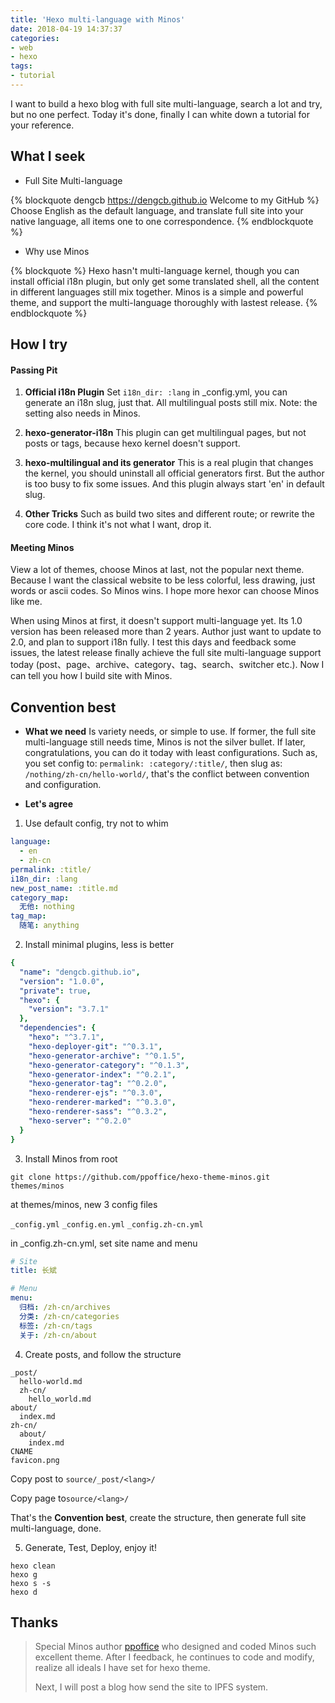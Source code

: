 ```yaml
---
title: 'Hexo multi-language with Minos'
date: 2018-04-19 14:37:37
categories:
- web
- hexo
tags:
- tutorial
---
```

I want to build a hexo blog with full site multi-language, search a lot and try, but no one perfect. Today it's done, finally I can white down a tutorial for your reference.

<!--more-->

## What I seek
- Full Site Multi-language

{% blockquote dengcb https://dengcb.github.io Welcome to my GitHub %}
Choose English as the default language, and translate full site into your native language, all items one to one correspondence.
{% endblockquote %}

- Why use Minos

{% blockquote %}
Hexo hasn't multi-language kernel, though you can install official i18n plugin, but only get some translated shell, all the content in different languages still mix together. Minos is a simple and powerful theme, and support the multi-language thoroughly with lastest release.
{% endblockquote %}

## How I try
#### Passing Pit
1. **Official i18n Plugin**
Set `i18n_dir: :lang` in \_config.yml, you can generate an i18n slug, just that. All multilingual posts still mix. Note: the setting also needs in Minos.

2. **hexo-generator-i18n**
This plugin can get multilingual pages, but not posts or tags, because hexo kernel doesn't support.

3. **hexo-multilingual and its generator**
This is a real plugin that changes the kernel, you should uninstall all official generators first. But the author is too busy to fix some issues. And this plugin always start 'en' in default slug.

4. **Other Tricks**
Such as build two sites and different route; or rewrite the core code. I think it's not what I want, drop it.

#### Meeting Minos
View a lot of themes, choose Minos at last, not the popular next theme. Because I want the classical website to be less colorful, less drawing, just words or ascii codes. So Minos wins. I hope more hexor can choose Minos like me.

When using Minos at first, it doesn't support multi-language yet. Its 1.0 version has been released more than 2 years. Author just want to update to 2.0, and plan to support i18n fully. I test this days and feedback some issues, the latest release finally achieve the full site multi-language support today (post、page、archive、category、tag、search、switcher etc.). Now I can tell you how I build site with Minos.

## Convention best
- **What we need**
Is variety needs, or simple to use. If former, the full site multi-language still needs time, Minos is not the silver bullet. If later, congratulations, you can do it today with least configurations. Such as, you set config to: `permalink: :category/:title/`, then slug as: `/nothing/zh-cn/hello-world/`, that's the conflict between convention and configuration.
  
  
- **Let's agree**
1. Use default config, try not to whim
```yaml
language:
  - en
  - zh-cn
permalink: :title/
i18n_dir: :lang
new_post_name: :title.md
category_map:
  无他: nothing
tag_map:
  随笔: anything
```

2. Install minimal plugins, less is better
```yaml
{
  "name": "dengcb.github.io",
  "version": "1.0.0",
  "private": true,
  "hexo": {
    "version": "3.7.1"
  },
  "dependencies": {
    "hexo": "^3.7.1",
    "hexo-deployer-git": "^0.3.1",
    "hexo-generator-archive": "^0.1.5",
    "hexo-generator-category": "^0.1.3",
    "hexo-generator-index": "^0.2.1",
    "hexo-generator-tag": "^0.2.0",
    "hexo-renderer-ejs": "^0.3.0",
    "hexo-renderer-marked": "^0.3.0",
    "hexo-renderer-sass": "^0.3.2",
    "hexo-server": "^0.2.0"
  }
}
```

3. Install Minos from root

  `git clone https://github.com/ppoffice/hexo-theme-minos.git themes/minos`

  at themes/minos, new 3 config files

  `_config.yml` `_config.en.yml` `_config.zh-cn.yml`

  in \_config.zh-cn.yml, set site name and menu
```yaml
# Site
title: 长斌

# Menu
menu:
  归档: /zh-cn/archives
  分类: /zh-cn/categories
  标签: /zh-cn/tags
  关于: /zh-cn/about
```

4. Create posts, and follow the structure
```
_post/
  hello-world.md
  zh-cn/
    hello_world.md
about/
  index.md
zh-cn/
  about/
    index.md
CNAME
favicon.png
```
  Copy post to `source/_post/<lang>/`

  Copy page to`source/<lang>/`

  That's the **Convention best**, create the structure, then generate full site multi-language, done.
  
  
5. Generate, Test, Deploy, enjoy it!
  
  ```
hexo clean
hexo g
hexo s -s
hexo d
```

## Thanks
> Special Minos author [ppoffice](https://ppoffice.github.io "Ruipeng Zhang") who designed and coded Minos such excellent theme. After I feedback, he continues to code and modify, realize all ideals I have set for hexo theme.
> 
> Next, I will post a blog how send the site to IPFS system.